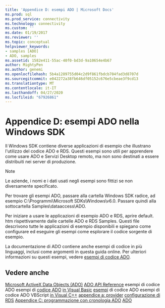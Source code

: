 ```yaml
---
title: 'Appendice D: esempi ADO | Microsoft Docs'
ms.prod: sql
ms.prod_service: connectivity
ms.technology: connectivity
ms.custom: ''
ms.date: 01/19/2017
ms.reviewer: ''
ms.topic: conceptual
helpviewer_keywords:
- samples [ADO]
- ADO, samples
ms.assetid: 1582e411-55ac-40f0-bd3d-9a10654e4b67
author: MightyPen
ms.author: genemi
ms.openlocfilehash: 5b4a1289755d04c2d9f861fbdcb704fad3d8707d
ms.sourcegitcommit: e042272a38fb646df05152c676e5cbeae3f9cd13
ms.translationtype: MT
ms.contentlocale: it-IT
ms.lasthandoff: 04/27/2020
ms.locfileid: "67926861"
---
```

# <a name="appendix-d-ado-samples-in-the-windows-sdk"></a>Appendice D: esempi ADO nella Windows SDK
Il Windows SDK contiene diverse applicazioni di esempio che illustrano l'utilizzo del codice ADO e RDS. Questi esempi sono utili per apprendere come usare ADO e Servizi Desktop remoto, ma non sono destinati a essere distribuiti nei server di produzione.

> [!NOTE]
>  Le aziende, i nomi e i dati usati negli esempi sono fittizi se non diversamente specificato.

 Per trovare gli esempi ADO, passare alla cartella Windows SDK radice, ad esempio C:\Programmi\Microsoft SDKs\Windows\v6.0. Passare quindi alla sottocartella Samples\dataaccess\ADO.

 Per iniziare a usare le applicazioni di esempio ADO e RDS, aprire default. htm rispettivamente dalle cartelle ADO e RDS Samples. Questi file descrivono tutte le applicazioni di esempio disponibili e spiegano come configurare ed eseguire gli esempi come esplorare il codice sorgente di esempio.

 La documentazione di ADO contiene anche esempi di codice in più linguaggi, inclusi come argomenti in questa guida online. Per ulteriori informazioni su questi esempi, vedere [esempi di codice ADO](../../../ado/reference/ado-api/ado-code-examples.md).

## <a name="see-also"></a>Vedere anche
 [Microsoft ActiveX Data Objects (ADO)](../../../ado/microsoft-activex-data-objects-ado.md) [ADO API Reference](../../../ado/reference/ado-api/ado-api-reference.md) esempi di codice ADO esempi di [codice ADO](../../../ado/reference/ado-api/ado-code-examples.md) [in Visual Basic](../../../ado/reference/ado-api/ado-code-examples-in-visual-basic.md) [esempi](../../../ado/reference/ado-api/ado-code-examples-vbscript.md) di codice ADO esempi di codice ADO VBScript [in Visual C++](../../../ado/reference/ado-api/ado-code-examples-in-visual-c.md) [appendice a: provider](../../../ado/guide/appendixes/appendix-a-providers.md) [configurazione di RDS](../../../ado/guide/remote-data-service/configuring-rds.md) [Appendice C: programmazione con cronologia ADO](../../../ado/guide/appendixes/appendix-c-programming-with-ado.md) [ADO](../../../ado/guide/ado-history.md)
